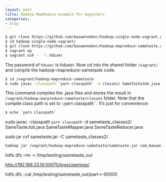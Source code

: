 ```yaml
---
layout: post
title: Hadoop MapReduce example for beginners
categories:
- blog
---
```


```bash
$ git clone https://github.com/baswenneker/hadoop-single-node-vagrant.git
$ cd hadoop-single-node-vagrant/
$ git clone https://github.com/baswenneker/hadoop-mapreduce-sametaste.git
$ vagrant up
$ vagrant ssh -- -l hduser
```

The password of `hduser` is *hduser*. Now cd into the shared folder `/vagrant/` and compile the hadoop-mapreduce-sametaste code.

```bash
$ cd /vagrant/hadoop-mapreduce-sametaste
$ sudo javac -classpath `yarn classpath` -d classes/ SameTasteJob.java SameTasteMapper.java SameTasteReducer.java 
```

This command compiles the .java files and stores the result in `/vagrant/hadoop-marpreduce-sametaste/classes` folder. Note that the compile class path is set to `\`yarn classpath\``. It’s just for convenience:

```bash
$ echo `yarn classpath`

```



sudo javac -classpath `yarn classpath` -d sametaste_classes2/ SameTasteJob.java SameTasteMapper.java SameTasteReducer.java 

sudo jar cvf sametaste.jar -C sametaste_classes2/ .

```bash
hadoop jar /vagrant/hadoop-mapreduce-sametaste/sametaste.jar com.baswenneker.SameTaste /tmp/testing/sametaste_in /tmp/testing/sametaste_out
```

hdfs dfs -rm -r /tmp/testing/sametaste_out

http://192.168.33.10:50070/logs/userlogs/

hdfs dfs -cat /tmp/testing/sametaste_out/part-r-00000